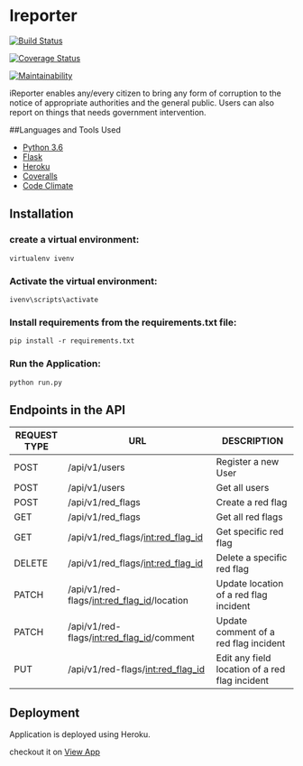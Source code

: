 # Ireporter
[![Build Status](https://travis-ci.org/66hakeem/ireporter.svg?branch=challenge2)](https://travis-ci.org/66hakeem/ireporter)

[![Coverage Status](https://coveralls.io/repos/github/66hakeem/ireporter/badge.svg?branch=challenge2)](https://coveralls.io/github/66hakeem/ireporter?branch=challenge2)

[![Maintainability](https://api.codeclimate.com/v1/badges/141bf54cfb266f2f5620/maintainability)](https://codeclimate.com/github/66hakeem/ireporter/maintainability)

iReporter enables any/every citizen to bring any form of corruption to the notice of appropriate authorities and the general public. Users can also report on things that needs government intervention.

##Languages and Tools Used
* [Python 3.6](https://www.python.org)
* [Flask](http://flask.pocoo.org/)
* [Heroku](https://www.heroku.com/)
* [Coveralls](https://coveralls.io/)
* [Code Climate](https://codeclimate.com/)

## Installation

### create a virtual environment:

```
virtualenv ivenv
```

### Activate the virtual environment:

```
ivenv\scripts\activate
```

### Install requirements from the requirements.txt file:

```
pip install -r requirements.txt
```

### Run the Application:

```
python run.py
```


## Endpoints in the API

|REQUEST TYPE| URL | DESCRIPTION |
|------------|-----|-------------|
|POST| /api/v1/users |Register a new User
|POST| /api/v1/users |Get all users
|POST| /api/v1/red_flags |Create a red flag|
|GET| /api/v1/red_flags |Get all red flags|
|GET| /api/v1/red_flags/<int:red_flag_id> |Get specific red flag|
|DELETE| /api/v1/red_flags/<int:red_flag_id>|Delete a specific red flag|
|PATCH| /api/v1/red-flags/<int:red_flag_id>/location |Update location of a red flag incident|
|PATCH| /api/v1/red-flags/<int:red_flag_id>/comment |Update comment of a red flag incident|
|PUT| /api/v1/red-flags/<int:red_flag_id> |Edit any field location of a red flag incident|



## Deployment

Application is deployed using Heroku.

checkout it on [View App](https://ireportercapt-api-heroku.herokuapp.com/api/v1/red_flags/)
